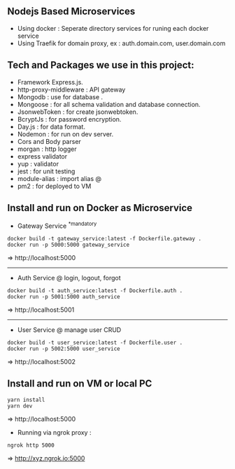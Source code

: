 ## Nodejs Based Microservices
- Using docker : Seperate directory services for runing each docker service
- Using Traefik for domain proxy, ex : auth.domain.com, user.domain.com

## Tech and Packages we use in this project:

- Framework Express.js.
- http-proxy-middleware : API gateway
- Mongodb : use for database .
- Mongoose : for all schema validation and database connection.
- JsonwebToken : for create jsonwebtoken.
- BcryptJs : for password encryption.
- Day.js : for data format.
- Nodemon : for run on dev server.
- Cors and Body parser
- morgan : http logger
- express validator
- yup : validator
- jest : for unit testing
- module-alias : import alias @
- pm2 : for deployed to VM

## Install and run on Docker as Microservice

- Gateway Service <sup>*mandatory</sup>
```
docker build -t gateway_service:latest -f Dockerfile.gateway .
docker run -p 5000:5000 gateway_service
```
=> http://localhost:5000

<hr>

- Auth Service
@ login, logout, forgot
```
docker build -t auth_service:latest -f Dockerfile.auth .
docker run -p 5001:5000 auth_service
```
=> http://localhost:5001

<hr>

- User Service
@ manage user  CRUD
```
docker build -t user_service:latest -f Dockerfile.user .
docker run -p 5002:5000 user_service
```
=> http://localhost:5002

## Install and run on VM or local PC
```
yarn install
yarn dev
```
=> http://localhost:5000

- Running via ngrok proxy : 
```
ngrok http 5000
```
=> http://xyz.ngrok.io:5000
